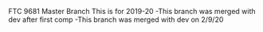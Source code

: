FTC 9681 Master Branch
This is for 2019-20
 -This branch was merged with dev after first comp
 -This branch was merged with dev on 2/9/20